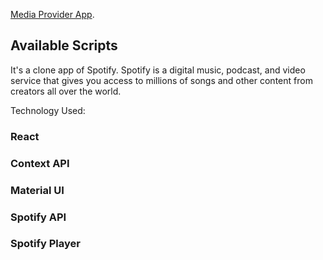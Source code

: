 [Media Provider App](https://media-service-provider.web.app/).

## Available Scripts

It's a clone app of Spotify. Spotify is a digital music, podcast, and video service that gives you access to millions of songs and other content from creators all over the world.

Technology Used:

### React

### Context API

### Material UI

### Spotify API

### Spotify Player
